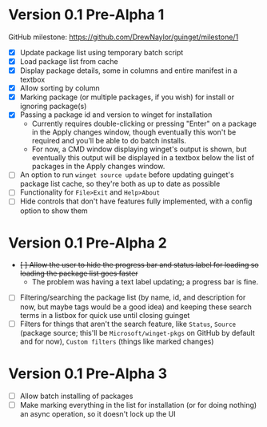 # Version 0.1 Pre-Alpha 1

GitHub milestone:
https://github.com/DrewNaylor/guinget/milestone/1

- [X] Update package list using temporary batch script
- [X] Load package list from cache
- [X] Display package details, some in columns and entire manifest in a textbox
- [X] Allow sorting by column
- [X] Marking package (or multiple packages, if you wish) for install or ignoring package(s)
- [X] Passing a package id and version to winget for installation
  - Currently requires double-clicking or pressing "Enter" on a package in the Apply changes window, though eventually this won't be required and you'll be able to do batch installs.
  - For now, a CMD window displaying winget's output is shown, but eventually this output will be displayed in a textbox below the list of packages in the Apply changes window.
- [ ] An option to run `winget source update` before updating guinget's package list cache, so they're both as up to date as possible
- [ ] Functionality for `File>Exit` and `Help>About`
- [ ] Hide controls that don't have features fully implemented, with a config option to show them

# Version 0.1 Pre-Alpha 2

- ~~[ ] Allow the user to hide the progress bar and status label for loading so loading the package list goes faster~~
  - The problem was having a text label updating; a progress bar is fine.
- [ ] Filtering/searching the package list (by name, id, and description for now, but maybe tags would be a good idea) and keeping these search terms in a listbox for quick use until closing guinget
- [ ] Filters for things that aren't the search feature, like `Status`, `Source` (package source; this'll be `Microsoft/winget-pkgs` on GitHub by default and for now), `Custom filters` (things like marked changes)

# Version 0.1 Pre-Alpha 3

- [ ] Allow batch installing of packages
- [ ] Make marking everything in the list for installation (or for doing nothing) an async operation, so it doesn't lock up the UI